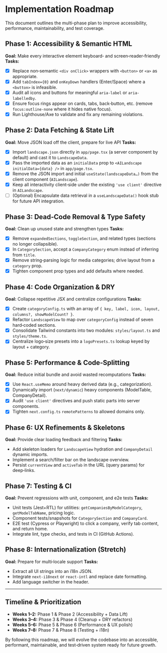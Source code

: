  # Implementation Roadmap

 This document outlines the multi-phase plan to improve accessibility, performance, maintainability, and test coverage.

 ## Phase 1: Accessibility & Semantic HTML
 **Goal:** Make every interactive element keyboard‑ and screen‑reader‑friendly
 **Tasks:**
 - [x] Replace non‑semantic `<div onClick>` wrappers with `<button>` or `<a>` as appropriate.
 - [x] Add `tabIndex={0}` and `onKeyDown` handlers (Enter/Space) where a `<button>` is infeasible.
 - [x] Audit all icons and buttons for meaningful `aria-label` or `aria-labelledby`.
 - [x] Ensure focus rings appear on cards, tabs, back‑button, etc. (remove `focus:outline-none` where it hides native focus).
 - [x] Run Lighthouse/Axe to validate and fix any remaining violations.

 ## Phase 2: Data Fetching & State Lift
 **Goal:** Move JSON load off the client, prepare for live API
 **Tasks:**
 - [x] Import `landscape.json` directly in `app/page.tsx` (a server component by default) and cast it to `LandscapeData`.
 - [x] Pass the imported data as an `initialData` prop to `<AILandscape initialData={data} />` in `app/page.tsx`.
 - [x] Remove the JSON import and initial `useState(landscapeData…)` from the client component (`AILandscape`).
 - [x] Keep all interactivity client‑side under the existing `'use client'` directive in `AILandscape`.
 - [ ] (Optional) Encapsulate data retrieval in a `useLandscapeData()` hook stub for future API integration.

 ## Phase 3: Dead‑Code Removal & Type Safety
 **Goal:** Clean up unused state and strengthen types
 **Tasks:**
 - [x] Remove `expandedSections`, `toggleSection`, and related types (sections no longer collapsible).
 - [x] In `CategorySection`, accept a `CompanyCategory` enum instead of inferring from `title`.
 - [x] Remove string‑parsing logic for media categories; drive layout from a `category` prop.
 - [x] Tighten component prop types and add defaults where needed.

 ## Phase 4: Code Organization & DRY
 **Goal:** Collapse repetitive JSX and centralize configurations
 **Tasks:**
 - [x] Create `categoryConfig.ts` with an array of `{ key, label, icon, layout, columns?, showModelCount? }`.
 - [x] Refactor `LandscapeView` to map over `categoryConfig` instead of seven hard‑coded sections.
 - [x] Consolidate Tailwind constants into two modules: `styles/layout.ts` and `styles/theme.ts`.
 - [x] Centralize logo‑size presets into a `logoPresets.ts` lookup keyed by layout + category.

 ## Phase 5: Performance & Code‑Splitting
 **Goal:** Reduce initial bundle and avoid wasted recomputations
 **Tasks:**
 - [x] Use `React.useMemo` around heavy derived data (e.g., categorization).
 - [x] Dynamically import (`next/dynamic`) heavy components (ModelTable, CompanyDetail).
 - [x] Audit `'use client'` directives and push static parts into server components.
 - [x] Tighten `next.config.ts` `remotePatterns` to allowed domains only.

 ## Phase 6: UX Refinements & Skeletons
 **Goal:** Provide clear loading feedback and filtering
 **Tasks:**
 - Add skeleton loaders for `LandscapeView` hydration and `CompanyDetail` dynamic imports.
 - Implement a search/filter bar on the landscape overview.
 - Persist `currentView` and `activeTab` in the URL (query params) for deep‑links.

 ## Phase 7: Testing & CI
 **Goal:** Prevent regressions with unit, component, and e2e tests
 **Tasks:**
 - Unit tests (Jest+RTL) for utilities: `getCompaniesByModelCategory`, `getModelTabName`, pricing logic.
 - Component tests/snapshots for `CategorySection` and `CompanyCard`.
 - E2E test (Cypress or Playwright) to click a company, verify tab content, and return home.
 - Integrate lint, type checks, and tests in CI (GitHub Actions).

 ## Phase 8: Internationalization (Stretch)
 **Goal:** Prepare for multi‑locale support
 **Tasks:**
 - Extract all UI strings into an i18n JSON.
 - Integrate `next-i18next` or `react-intl` and replace date formatting.
 - Add language switcher in the header.

 ---
 ## Timeline & Prioritization
 - **Weeks 1–2:** Phase 1 & Phase 2 (Accessibility + Data Lift)
 - **Weeks 3–4:** Phase 3 & Phase 4 (Cleanup + DRY refactors)
 - **Weeks 5–6:** Phase 5 & Phase 6 (Performance & UX polish)
 - **Weeks 7–8:** Phase 7 & Phase 8 (Testing + i18n)

 By following this roadmap, we will evolve the codebase into an accessible, performant, maintainable, and test‑driven system ready for future growth.